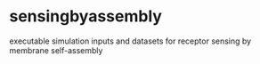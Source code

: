 # sensingbyassembly
executable simulation inputs and datasets for receptor sensing by membrane self-assembly
